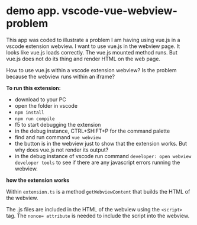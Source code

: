# demo app. vscode-vue-webview-problem

This app was coded to illustrate a problem I am having using vue.js in a vscode extension webview. I want to use vue.js in the webview page.  It looks like vue.js loads correctly. The vue.js mounted method runs. But vue.js does not do its thing and render HTML on the web page.

How to use vue.js within a vscode extension webview? Is the problem because the webview runs within an iframe?

**To run this extension:**
* download to your PC
* open the folder in vscode
* `npm install`
* `npm run compile`
* f5 to start debugging the extension
* in the debug instance, CTRL+SHIFT+P for the command palette
* find and run command `vue webview`
* the button is in the webview just to show that the extension works.  But why does vue.js not render its output?
* in the debug instance of vscode run command `developer: open webview developer tools` to see if there are any javascript errors running the webview.

**how the extension works**

Within `extension.ts` is a method `getWebviewContent` that builds the HTML of the webview.

The .js files are included in the HTML of the webview using the `<script>` tag. The `nonce= attribute` is needed to include the script into the webview.

